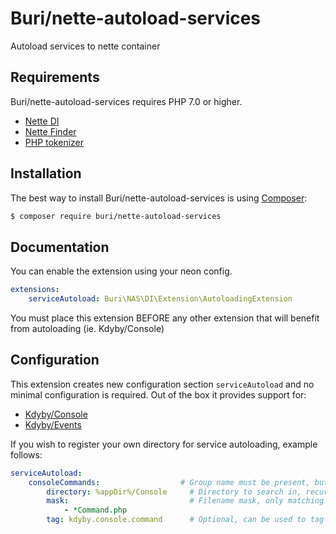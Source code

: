 # Buri/nette-autoload-services
Autoload services to nette container

Requirements
------------

Buri/nette-autoload-services requires PHP 7.0 or higher.

- [Nette DI](https://github.com/nette/di)
- [Nette Finder](https://github.com/nette/finder)
- [PHP tokenizer](http://php.net/manual/en/book.tokenizer.php)


Installation
------------

The best way to install Buri/nette-autoload-services is using  [Composer](http://getcomposer.org/):

```sh
$ composer require buri/nette-autoload-services
```


Documentation
------------

You can enable the extension using your neon config.

```yml
extensions:
	serviceAutoload: Buri\NAS\DI\Extension\AutoloadingExtension
```

You must place this extension BEFORE any other extension that will benefit from autoloading (ie. Kdyby/Console)

Configuration
-------------

This extension creates new configuration section `serviceAutoload` and no minimal configuration is required. Out of the box it provides support for:
- [Kdyby/Console](https://github.com/kdyby/console)
- [Kdyby/Events](https://github.com/kdyby/events)

If you wish to register your own directory for service autoloading, example follows:
```yml
serviceAutoload:
	consoleCommands:                  # Group name must be present, but can be any valid neon identifier
		directory: %appDir%/Console     # Directory to search in, recursively (string or string[])
		mask:                           # Filename mask, only matching files will be scanned for classes (string or string[])
			- *Command.php
		tag: kdyby.console.command      # Optional, can be used to tag services (string or string[])
```
